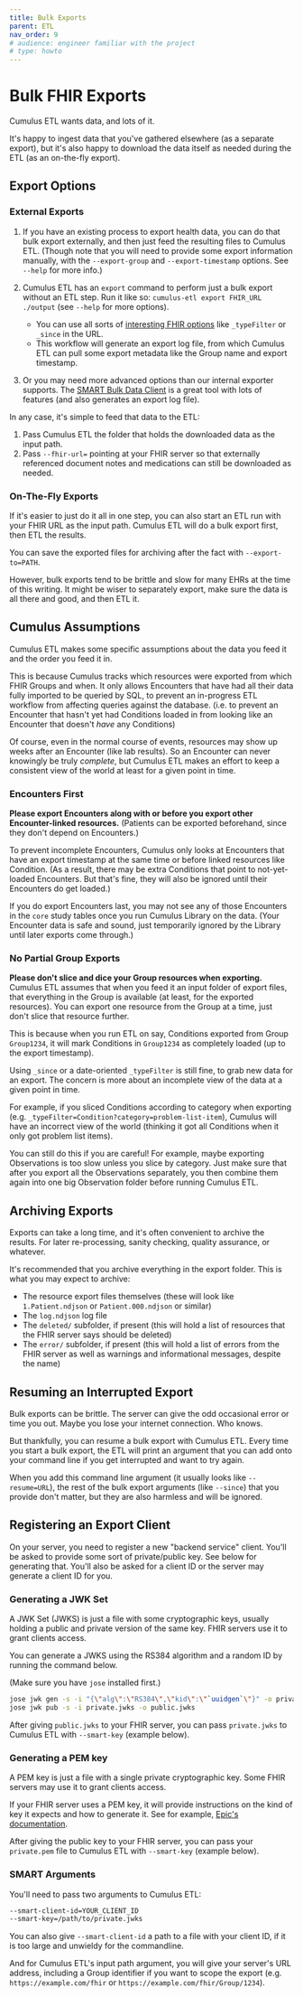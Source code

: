 ```yaml
---
title: Bulk Exports
parent: ETL
nav_order: 9
# audience: engineer familiar with the project
# type: howto
---
```


# Bulk FHIR Exports

Cumulus ETL wants data, and lots of it.

It's happy to ingest data that you've gathered elsewhere (as a separate export),
but it's also happy to download the data itself as needed during the ETL (as an on-the-fly export).

## Export Options

### External Exports

1. If you have an existing process to export health data, you can do that bulk export externally,
and then just feed the resulting files to Cumulus ETL.
(Though note that you will need to provide some export information manually,
with the `--export-group` and `--export-timestamp` options. See `--help` for more info.)

2. Cumulus ETL has an `export` command to perform just a bulk export without an ETL step.
   Run it like so: `cumulus-etl export FHIR_URL ./output` (see `--help` for more options).
   - You can use all sorts of
   [interesting FHIR options](https://hl7.org/fhir/uv/bulkdata/export.html#query-parameters)
   like `_typeFilter` or `_since` in the URL.
   - This workflow will generate an export log file, from which Cumulus ETL can pull
   some export metadata like the Group name and export timestamp.

3. Or you may need more advanced options than our internal exporter supports.
   The [SMART Bulk Data Client](https://github.com/smart-on-fhir/bulk-data-client)
   is a great tool with lots of features (and also generates an export log file).

In any case, it's simple to feed that data to the ETL:
1. Pass Cumulus ETL the folder that holds the downloaded data as the input path.
1. Pass `--fhir-url=` pointing at your FHIR server so that externally referenced document notes
   and medications can still be downloaded as needed.

### On-The-Fly Exports

If it's easier to just do it all in one step,
you can also start an ETL run with your FHIR URL as the input path.
Cumulus ETL will do a bulk export first, then ETL the results.

You can save the exported files for archiving after the fact with `--export-to=PATH`.

However, bulk exports tend to be brittle and slow for many EHRs at the time of this writing.
It might be wiser to separately export, make sure the data is all there and good, and then ETL it.

## Cumulus Assumptions

Cumulus ETL makes some specific assumptions about the data you feed it and the order you feed it in.

This is because Cumulus tracks which resources were exported from which FHIR Groups and when.
It only allows Encounters that have had all their data fully imported to be queried by SQL,
to prevent an in-progress ETL workflow from affecting queries against the database.
(i.e. to prevent an Encounter that hasn't yet had Conditions loaded in from looking like an
Encounter that doesn't _have_ any Conditions)

Of course, even in the normal course of events, resources may show up weeks after an Encounter
(like lab results).
So an Encounter can never knowingly be truly _complete_,
but Cumulus ETL makes an effort to keep a consistent view of the world at least for a given
point in time.

### Encounters First

**Please export Encounters along with or before you export other Encounter-linked resources.**
(Patients can be exported beforehand, since they don't depend on Encounters.)

To prevent incomplete Encounters, Cumulus only looks at Encounters that have an export
timestamp at the same time or before linked resources like Condition.
(As a result, there may be extra Conditions that point to not-yet-loaded Encounters.
But that's fine, they will also be ignored until their Encounters do get loaded.)

If you do export Encounters last, you may not see any of those Encounters in the `core` study
tables once you run Cumulus Library on the data.
(Your Encounter data is safe and sound,
just temporarily ignored by the Library until later exports come through.)

### No Partial Group Exports

**Please don't slice and dice your Group resources when exporting.**
Cumulus ETL assumes that when you feed it an input folder of export files,
that everything in the Group is available (at least, for the exported resources).
You can export one resource from the Group at a time, just don't slice that resource further.

This is because when you run ETL on say, Conditions exported from Group `Group1234`,
it will mark Conditions in `Group1234` as completely loaded (up to the export timestamp).

Using `_since` or a date-oriented `_typeFilter` is still fine, to grab new data for an export.
The concern is more about an incomplete view of the data at a given point in time.

For example, if you sliced Conditions according to category when exporting
(e.g. `_typeFilter=Condition?category=problem-list-item`),
Cumulus will have an incorrect view of the world
(thinking it got all Conditions when it only got problem list items).

You can still do this if you are careful!
For example, maybe exporting Observations is too slow unless you slice by category.
Just make sure that after you export all the Observations separately,
you then combine them again into one big Observation folder before running Cumulus ETL.

## Archiving Exports

Exports can take a long time, and it's often convenient to archive the results.
For later re-processing, sanity checking, quality assurance, or whatever.

It's recommended that you archive everything in the export folder.
This is what you may expect to archive:

- The resource export files themselves
  (these will look like `1.Patient.ndjson` or `Patient.000.ndjson` or similar)
- The `log.ndjson` log file
- The `deleted/` subfolder, if present
  (this will hold a list of resources that the FHIR server says should be deleted)
- The `error/` subfolder, if present
  (this will hold a list of errors from the FHIR server
  as well as warnings and informational messages, despite the name)

## Resuming an Interrupted Export

Bulk exports can be brittle.
The server can give the odd occasional error or time you out.
Maybe you lose your internet connection.
Who knows.

But thankfully, you can resume a bulk export with Cumulus ETL.
Every time you start a bulk export,
the ETL will print an argument that you can add onto your command line
if you get interrupted and want to try again.

When you add this command line argument (it usually looks like `--resume=URL`),
the rest of the bulk export arguments (like `--since`) that you provide don't matter,
but they are also harmless and will be ignored.

## Registering an Export Client

On your server, you need to register a new "backend service" client.
You'll be asked to provide some sort of private/public key.
See below for generating that.
You'll also be asked for a client ID or the server may generate a client ID for you.

### Generating a JWK Set

A JWK Set (JWKS) is just a file with some cryptographic keys,
usually holding a public and private version of the same key.
FHIR servers use it to grant clients access.

You can generate a JWKS using the RS384 algorithm and a random ID by running the command below.

(Make sure you have `jose` installed first.)

```sh
jose jwk gen -s -i "{\"alg\":\"RS384\",\"kid\":\"`uuidgen`\"}" -o private.jwks
jose jwk pub -s -i private.jwks -o public.jwks
```

After giving `public.jwks` to your FHIR server,
you can pass `private.jwks` to Cumulus ETL with `--smart-key` (example below).

### Generating a PEM key

A PEM key is just a file with a single private cryptographic key.
Some FHIR servers may use it to grant clients access.

If your FHIR server uses a PEM key,
it will provide instructions on the kind of key it expects and how to generate it.
See for example,
[Epic's documentation](https://vendorservices.epic.com/Article?docId=oauth2&section=Creating-Key-Pair).

After giving the public key to your FHIR server,
you can pass your `private.pem` file to Cumulus ETL with `--smart-key` (example below).

### SMART Arguments

You'll need to pass two arguments to Cumulus ETL:

```sh
--smart-client-id=YOUR_CLIENT_ID
--smart-key=/path/to/private.jwks
```

You can also give `--smart-client-id` a path to a file with your client ID,
if it is too large and unwieldy for the commandline.

And for Cumulus ETL's input path argument,
you will give your server's URL address,
including a Group identifier if you want to scope the export
(e.g. `https://example.com/fhir` or `https://example.com/fhir/Group/1234`).
